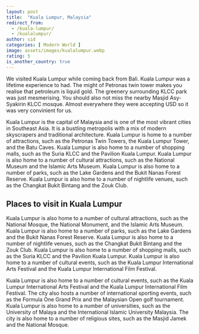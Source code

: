 ```yaml
---
layout: post
title:  "Kuala Lumpur, Malaysia"
redirect_from:
  - /kuala-lumpur/
  - /kualalumpur/
author: sid
categories: [ Modern World ]
image: assets/images/kualalumpur.webp
rating: 5
is_another_country: true
---
```

We visited Kuala Lumpur while coming back from Bali. Kuala Lumpur was a lifetime experience to had. The might of Petronas twin tower makes you realise that petroleum is liquid gold. The greenery surrounding KLCC park was just mesmerising. You should also not miss the nearby Masjid Asy-Syakirin KLCC mosque. Almost everywhere they were accepting USD so it was very convinient for us.

Kuala Lumpur is the capital of Malaysia and is one of the most vibrant cities in Southeast Asia. It is a bustling metropolis with a mix of modern skyscrapers and traditional architecture. Kuala Lumpur is home to a number of attractions, such as the Petronas Twin Towers, the Kuala Lumpur Tower, and the Batu Caves. Kuala Lumpur is also home to a number of shopping malls, such as the Suria KLCC and the Pavilion Kuala Lumpur. Kuala Lumpur is also home to a number of cultural attractions, such as the National Museum and the Islamic Arts Museum. Kuala Lumpur is also home to a number of parks, such as the Lake Gardens and the Bukit Nanas Forest Reserve. Kuala Lumpur is also home to a number of nightlife venues, such as the Changkat Bukit Bintang and the Zouk Club.

<h2>Places to visit in Kuala Lumpur</h2>

Kuala Lumpur is also home to a number of cultural attractions, such as the National Mosque, the National Monument, and the Islamic Arts Museum. Kuala Lumpur is also home to a number of parks, such as the Lake Gardens and the Bukit Nanas Forest Reserve. Kuala Lumpur is also home to a number of nightlife venues, such as the Changkat Bukit Bintang and the Zouk Club. Kuala Lumpur is also home to a number of shopping malls, such as the Suria KLCC and the Pavilion Kuala Lumpur. Kuala Lumpur is also home to a number of cultural events, such as the Kuala Lumpur International Arts Festival and the Kuala Lumpur International Film Festival.

Kuala Lumpur is also home to a number of cultural events, such as the Kuala Lumpur International Arts Festival and the Kuala Lumpur International Film Festival. The city also hosts a number of international sporting events, such as the Formula One Grand Prix and the Malaysian Open golf tournament. Kuala Lumpur is also home to a number of universities, such as the University of Malaya and the International Islamic University Malaysia. The city is also home to a number of religious sites, such as the Masjid Jamek and the National Mosque.


<div class="pa-carousel-widget" style="width:100%; height:480px; display:none;"
  data-link="https://www.tripadvisor.in/Attractions-g298570-Activities-Kuala_Lumpur_Wilayah_Persekutuan.html"
  data-title="Kuala Lumpur, Malaysia"
  data-description="Architecture, Modern World"
  data-delay="3">
  <object data="https://lh3.googleusercontent.com/OSVi1vXosza5AjCr59PTKf1MAagUpCk9To3OjDksW01J_a0K9DJqVvq37G4w1Habeq5LmK2WRt5_skW4697oh4Brt5gaqhKfb2qqFjxpXXO3sCYAQw4044AX3BRjLtrdPgGuiU87DVg=w960-rw-h720"></object>
  <object data="https://lh3.googleusercontent.com/82azmGTnsRTa6LSKyzXr9O7fTvUshN1SshG05dp3Xp8iLhviS_C52nhERS8dxLCIRWAXiQEeZs7E83qHaF9bIxfyWmo0zYPL-6hnYUdLhg4qsLehUyqfIV-d9p0dATfd1M0asbCa5IM=w960-rw-h720"></object>
  <object data="https://lh3.googleusercontent.com/OD8D1EaXJE_ZkG3ACvh5DjE8N4SbGlhASqPKcfawVB_3_nEh2NmOe6ttEpoz15Y--IIbthtpMnW_QrF6OD4pKgiAxBqT9Sz41s0D-KV5zf99y4OBgQaqYCKNSEW4P_q54fv58xOcA0U=w960-rw-h720"></object>
  <object data="https://lh3.googleusercontent.com/UjbHekrAqaPmVGdBV4ooyitoLXxDEzpDWyqLWtTuQwvS97oR8i29Zqwhxh3qGwFm4x4eYlpFslfo9CfBRI7d81vGYnhlXkK67FgyQn2P6TtX89ahZ6u_hBHv5Afu0WBMA_Gpm58pgsU=w960-rw-h720"></object>
  <object data="https://lh3.googleusercontent.com/m0LtXEHQZFVMOWY1xo1Z3wu2l8BCXBm3t8A_JHR643t6HKJ31T9z0rJpmcy4Tf-pQPgDuBAWz5lTqgROhaolZidkQxx-ynHCtjUiQaOvkpYlVq7bN-0juuOyDvMCnlczfHx2TB0snA8=w960-rw-h720"></object>
  <object data="https://lh3.googleusercontent.com/jJM5jIXEk320p2S1hg9ZX8i-lCXrfHmtb85GNvzP5AEqncQOlhRmGFd2WTyjJCNGMOMCVWwmD-a0eQ2icmkw0nNo18pW0f8NFMbVfORwqEMUWhc0tcmxBvT1GXUp04gT2hRAsWG-U88=w960-rw-h720"></object>
  <object data="https://lh3.googleusercontent.com/of0QQMLEnFYuemTSEDYHy0cZ3RiRH3Pw_-F1SgxhmHhUp-Ys5ulB4RPpClsIQvhx8SNzvKqx0QTTn4nLHceHyE7kqfxdTPUh22yqJycs5hQ3ioCIbN-TUOuoJeOLNKsTru78GuYkIo8=w960-rw-h720"></object>
  <object data="https://lh3.googleusercontent.com/nFHCud-PTNHvcTCRg-dm1hNghN4V3VxLk0q7cn47M4U1Gk33KbJqI6cm8Y9Y4pSpM4FZ7fqFM9lBjJ4Gu-4KgOsZ0p6d3SpDEuFYM9aTOzBknNvCx-4mfAerFQJ0r1nXH_u84R4YjJs=w960-rw-h720"></object>
  <object data="https://lh3.googleusercontent.com/4upebnJ2oA5UeO5-pGJ57N7EN4n425s4xXEktb8QKR8fgW6fg5y1Tcaq2rErqxT_cWRYFCBQ3ldbpa2c0ndZFf32t8mtyRFFyp5qyv4YUNkt4cDCq4IN84NAs70Z828B3mj1EfaRmn0=w960-rw-h720"></object>
</div><Br/>